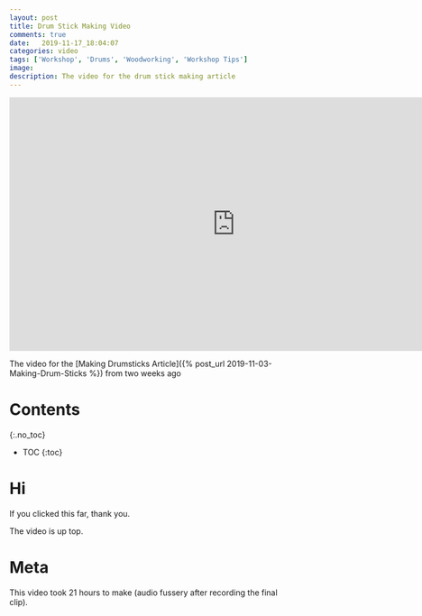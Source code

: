 ```yaml
---
layout: post
title: Drum Stick Making Video
comments: true
date:   2019-11-17_18:04:07 
categories: video
tags: ['Workshop', 'Drums', 'Woodworking', 'Workshop Tips']
image:
description: The video for the drum stick making article
---
```


<iframe width="800" height="450" src="https://www.youtube.com/embed/VjZGIc9qMV4" frameborder="0" allow="accelerometer; autoplay; encrypted-media; gyroscope; picture-in-picture" allowfullscreen></iframe>

The video for the [Making Drumsticks Article]({% post_url 2019-11-03-Making-Drum-Sticks %}) from two weeks ago

<!--more-->



# Contents
{:.no_toc}
* TOC
{:toc}

# Hi

If you clicked this far, thank you.

The video is up top.

# Meta

This video took 21 hours to make (audio fussery after recording the final clip).






